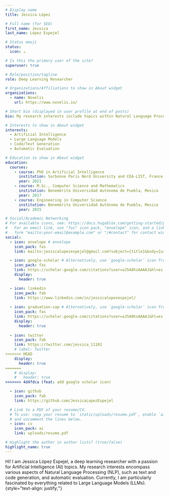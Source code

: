 ```yaml
---
# Display name
title: Jessica López 

# Full name (for SEO)
first_name: Jessica
last_name: López Espejel

# Status emoji
status:
  icon: ☕️

# Is this the primary user of the site?
superuser: true

# Role/position/tagline
role: Deep Learning Researcher

# Organizations/Affiliations to show in About widget
organizations:
  - name: Novelis
    url: https://www.novelis.io/

# Short bio (displayed in user profile at end of posts)
bio: My research interests include topics within Natural Language Processing (NLP), including text generation and code generation. Currently, I am really interested in everything about Large Language Models (LLMs).

# Interests to show in About widget
interests:
  - Artificial Intelligence
  - Large Language Models
  - Code/Text Generation
  - Automatic Evaluation

# Education to show in About widget
education:
  courses:
    - course: PhD in Artificial Intelligence
      institution: Sorbonne Paris Nord University and CEA-LIST, France
      year: 2021
    - course: M.Sc., Computer Science and Mathematics
      institution: Benemérita Universidad Autónoma de Puebla, Mexico
      year: 2017
    - course: Engineering in Computer Science
      institution: Benemérita Universidad Autónoma de Puebla, Mexico
      year: 2015

# Social/Academic Networking
# For available icons, see: https://docs.hugoblox.com/getting-started/page-builder/#icons
#   For an email link, use "fas" icon pack, "envelope" icon, and a link in the
#   form "mailto:your-email@example.com" or "/#contact" for contact widget.
social:
  - icon: envelope # envelope
    icon_pack: fas
    link: mailto:jessicalopezespejel@gmail.com?subject={title}&body={url} # /#contact

  - icon: google-scholar # Alternatively, use `google-scholar` icon from `ai` icon pack
    icon_pack: fas
    link: https://scholar.google.com/citations?user=aJ5A8hsAAAAJ&hl=es
    display:
      header: true

  - icon: linkedin
    icon_pack: fab
    link: https://www.linkedin.com/in/jessicalopezespejel/
  
  - icon: graduation-cap # Alternatively, use `google-scholar` icon from `ai` icon pack
    icon_pack: fas
    link: https://scholar.google.com/citations?user=aJ5A8hsAAAAJ&hl=es
    display:
      header: true
  
  - icon: twitter
    icon_pack: fab
    link: https://twitter.com/jessica_11101
    # label: Twitter
<<<<<<< HEAD
    display:
      header: true
=======
    # display:
    #   header: true
>>>>>>> 4d4fdca (feat: add google scholar icon)

  - icon: github
    icon_pack: fab
    link: https://github.com/JessicaLopezEspejel

  # Link to a PDF of your resume/CV.
  # To use: copy your resume to `static/uploads/resume.pdf`, enable `ai` icons in `params.yaml`,
  # and uncomment the lines below.
  - icon: cv
    icon_pack: ai
    link: uploads/resume.pdf

# Highlight the author in author lists? (true/false)
highlight_name: true
---
```


Hi! I am Jessica López Espejel, a deep learning researcher with a passion for Artificial Intelligence (AI) topics. My research interests encompass various aspects of Natural Language Processing (NLP), such as text and code generation, and automatic evaluation. Currently, I am particularly fascinated by everything related to Large Language Models (LLMs).
{style="text-align: justify;"}
